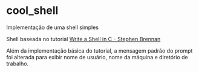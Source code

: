 # cool_shell
Implementação de uma shell simples

Shell baseada no tutorial [Write a Shell in C - Stephen Brennan](https://brennan.io/2015/01/16/write-a-shell-in-c/)

Além da implementação básica do tutorial, a mensagem padrão do prompt foi alterada para exibir nome de usuário, nome da máquina e diretório de trabalho.
